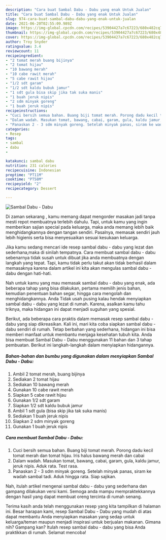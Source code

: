 ```yaml
---
description: "Cara buat Sambal Dabu - Dabu yang enak Untuk Jualan"
title: "Cara buat Sambal Dabu - Dabu yang enak Untuk Jualan"
slug: 974-cara-buat-sambal-dabu-dabu-yang-enak-untuk-jualan
date: 2021-06-20T02:55:09.989Z
image: https://img-global.cpcdn.com/recipes/53904427a7c67223/680x482cq70/sambal-dabu-dabu-foto-resep-utama.jpg
thumbnail: https://img-global.cpcdn.com/recipes/53904427a7c67223/680x482cq70/sambal-dabu-dabu-foto-resep-utama.jpg
cover: https://img-global.cpcdn.com/recipes/53904427a7c67223/680x482cq70/sambal-dabu-dabu-foto-resep-utama.jpg
author: Troy Snyder
ratingvalue: 3.4
reviewcount: 11
recipeingredient:
- "2 tomat merah buang bijinya"
- "2 tomat hijau"
- "10 bawang merah"
- "10 cabe rawit merah"
- "5 cabe rawit hijau"
- "1/2 sdt garam"
- "1/2 sdt kaldu bubuk jamur"
- "1 sdt gula bisa skip jika tak suka manis"
- "1 buah jeruk nipis"
- "2 sdm minyak goreng"
- "1 buah jeruk nipis"
recipeinstructions:
- "Cuci bersih semua bahan. Buang biji tomat merah. Porong dadu kecil tomat merah dan tomat hijau. Iris halus bawang merah dan cabai"
- "Dalam wadah. Masukan tomat, bawang, cabai, garam, gula, kaldu jamur, jeruk nipis. Aduk rata. Test rasa."
- "Panaskan 2 - 3 sdm minyak goreng. Setelah minyak panas, siram ke wadah sambal tadi. Aduk hingga rata. Siap sajikan."
categories:
- Resep
tags:
- sambal
- dabu
- 

katakunci: sambal dabu  
nutrition: 231 calories
recipecuisine: Indonesian
preptime: "PT11M"
cooktime: "PT58M"
recipeyield: "2"
recipecategory: Dessert

---
```



![Sambal Dabu - Dabu](https://img-global.cpcdn.com/recipes/53904427a7c67223/680x482cq70/sambal-dabu-dabu-foto-resep-utama.jpg)

Di zaman  sekarang , kamu memang dapat mengorder masakan jadi tanpa mesti repot membuatnya terlebih dahulu. Tapi, untuk kamu yang ingin memberikan sajian special pada keluarga, maka anda memang lebih baik menghidangkannya dengan tangan sendiri. Pasalnya, memasak sendiri jauh lebih higienis serta bisa menyesuaikan sesuai kesukaan keluarga.

Jika kamu sedang mencari ide resep sambal dabu - dabu yang lezat dan sederhana,maka di sinilah tempatnya. Cara membuat sambal dabu - dabu  sebenarnya tidak susah untuk dibuat jika anda membuatnya dengan langkah yang tepat. Tapi, kamu tidak perlu takut akan tidak berhasil dalam memasaknya 
karena dalam artikel ini kita akan mengulas sambal dabu - dabu dengan hati-hati.  



Nah untuk kamu yang mau memasak sambal dabu - dabu yang enak, ada beberapa tahap yang bisa dilakukan, pertama memilih jenis bahan, kemudian penentuan bahan segar, hingga cara mengolah dan menghidangkannya. Anda Tidak usah pusing kalau hendak menyiapkan sambal dabu - dabu yang lezat di rumah. Karena, asalkan kamu  tahu triknya, maka hidangan ini dapat menjadi suguhan yang spesial.

Berikut, ada beberapa cara praktis  dalam memasak resep sambal dabu - dabu yang siap dikreasikan. Kali ini, mari kita coba siapkan sambal dabu - dabu sendiri di rumah. Tetap berbahan yang sederhana, hidangan ini bisa memberi manfaat untuk membantu menjaga kesehatan tubuh kita. Anda bisa membuat Sambal Dabu - Dabu menggunakan 11 bahan dan 3 tahap pembuatan. Berikut ini langkah-langkah dalam menyiapkan hidangannya.

<!--inarticleads1-->

##### Bahan-bahan dan bumbu yang digunakan dalam menyiapkan Sambal Dabu - Dabu:

1. Ambil 2 tomat merah, buang bijinya
1. Sediakan 2 tomat hijau
1. Sediakan 10 bawang merah
1. Gunakan 10 cabe rawit merah
1. Siapkan 5 cabe rawit hijau
1. Gunakan 1/2 sdt garam
1. Siapkan 1/2 sdt kaldu bubuk jamur
1. Ambil 1 sdt gula (bisa skip jika tak suka manis)
1. Sediakan 1 buah jeruk nipis
1. Siapkan 2 sdm minyak goreng
1. Gunakan 1 buah jeruk nipis




<!--inarticleads2-->

##### Cara membuat Sambal Dabu - Dabu:

1. Cuci bersih semua bahan. Buang biji tomat merah. Porong dadu kecil tomat merah dan tomat hijau. Iris halus bawang merah dan cabai
1. Dalam wadah. Masukan tomat, bawang, cabai, garam, gula, kaldu jamur, jeruk nipis. Aduk rata. Test rasa.
1. Panaskan 2 - 3 sdm minyak goreng. Setelah minyak panas, siram ke wadah sambal tadi. Aduk hingga rata. Siap sajikan.




Nah, itulah artikel mengenai  sambal dabu - dabu  yang sederhana dan gampang dilakukan versi kami. Semoga anda mampu mempraktekkannya dengan hasil yang dapat membuat oreng tercinta di rumah senang. 

Terima kasih anda telah menggunakan resep yang kita tampilkan di halaman ini. Besar harapan kami, resep  Sambal Dabu - Dabu yang mudah di atas dapat membantu Anda menyiapkan masakan yang sedap untuk keluarga/teman maupun menjadi inspirasi untuk berjualan makanan. Gimana nih? Gampang kan? Itulah resep sambal dabu - dabu yang bisa Anda praktikkan di rumah. Selamat mencoba!

